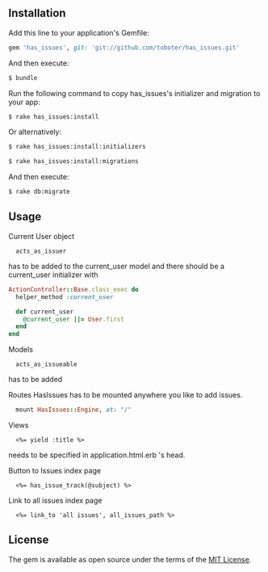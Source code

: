 ## Installation
Add this line to your application's Gemfile:

```ruby
gem 'has_issues', git: 'git://github.com/toboter/has_issues.git'
```


And then execute:
```bash
$ bundle
```

  Run the following command to copy has_issues's initializer and migration to your app:

  ```sh
  $ rake has_issues:install
  ```

  Or alternatively:

  ```sh
  $ rake has_issues:install:initializers

  $ rake has_issues:install:migrations
  ```

  And then execute:

  ```sh
  $ rake db:migrate
  ```


## Usage

Current User object
```erb
  acts_as_issuer
```
has to be added to the current_user model and there should be a current_user initializer with

```ruby
ActionController::Base.class_exec do
  helper_method :current_user

  def current_user
    @current_user ||= User.first
  end
end
```

Models
```erb
  acts_as_issueable
```
has to be added


Routes
HasIssues has to be mounted anywhere you like to add issues. 
```ruby
  mount HasIssues::Engine, at: "/"
```

Views

```erb
  <%= yield :title %> 
```
needs to be specified in application.html.erb 's head.

Button to Issues index page
```erb
  <%= has_issue_track(@subject) %>
```

Link to all issues index page
```erb
  <%= link_to 'all issues', all_issues_path %>
```


## License
The gem is available as open source under the terms of the [MIT License](http://opensource.org/licenses/MIT).